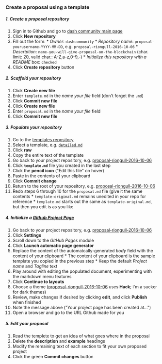 ### Create a proposal using a template

##### 1. Create a proposal repository
  1. Sign in to Github and go to [dash community main page](https://github.com/dashcommunity)
  2. Click **New repository**
  3. Fill out the form:
    * *Owner*: `dashcommunity`
    * *Repository name*: `proposal-yourusername-YYYY-MM-DD`, e.g. `proposal-riongull-2016-10-06`
    * *Description*: `name-you-will-give-proposal-on-the-blockchain` (char. limit: 20, valid char.: A-Z,a-z,0-9,-)
    * *Initialize this repository with a README* box: `checked`
  4. Click **Create repository** button

##### 2. Scaffold your repository
  1. Click **Create new file**
  2. Enter `template.md` in the *name your file* field (don't forget the `.md`)
  3. Click **Commit new file**
  4. Click **Create new file**
  5. Enter `proposal.md` in the *name your file* field
  6. Click **Commit new file**

##### 3. Populate your repository
  1. Go to the [templates repository](https://github.com/dashcommunity/proposal-templates)
  2. Select a template, e.g. [`detailed.md`](https://github.com/dashcommunity/proposal-templates/blob/master/detailed.md)
  3. Click **raw**
  4. Copy the entire text of the template
  5. Go back to your project repository, e.g. [proposal-riongull-2016-10-06](https://github.com/dashcommunity/proposal-riongull-2016-10-06)
  6. Click **`template.md`** file you created in the last step
  7. Click the **pencil icon** ("Edit this file" on hover)
  8. Paste in the contents of your clipboard
  9. Click **Commit change**
  10. Return to the root of your repository, e.g. [proposal-riongull-2016-10-06](https://github.com/dashcommunity/proposal-riongull-2016-10-06)
  11. Redo steps 6 through 10 for the `proposal.md` file (give it the same contents
    * `template-original.md` remains unedited in your repo for reference
    * `template.md` starts out the same as `template-original.md`, but then you edit is as you like
  
##### 4. Initialize a [Github Project Page](https://help.github.com/articles/creating-pages-with-the-automatic-generator/)
  1. Go back to your project repository, e.g. [proposal-riongull-2016-10-06](https://github.com/dashcommunity/proposal-riongull-2016-10-06)
  2. Click **Settings**
  3. Scroll down to the *GitHub Pages* module
  4. Click **Launch automatic page generator**
  5. Replace the content of the automatcally-generated *body* field with the content of your clipboard
    * The content of your clipboard is the sample template you copied in the previous step 
    * Keep the default *Project name* and *Tagline* text
  6. Play around with editing the populated document, experimenting with the markdown menu features
  7. Click **Continue to layouts**
  7. Choose a theme ([proposal-riongull-2016-10-06](https://github.com/dashcommunity/proposal-riongull-2016-10-06) uses **Hack**; I'm a sucker for dark themes)
  8. Review, make changes if desired by clicking **edit**, and click **Publish** when finished
  9.  Note the message above ("Your project page has been created at...")
  10. Open a browser and go to the URL Github made for you

##### 5. Edit your proposal
  1. Read the templete to get an idea of what goes where in the proposal
  2. Delete the **description** and **example** headings
  3. Modify the remaining text of each section to fit your own proposed project
  4. Click the green **Commit changes** button
